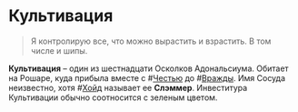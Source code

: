 # Культивация

> Я контролирую все, что можно вырастить и взрастить.
> В том числе и шипы.

**Культивация** – один из шестнадцати Осколков Адональсиума. Обитает на Рошаре, куда прибыла вместе с #[Честью](characters/honor) до #[Вражды](characters/odium). Имя Сосуда неизвестно, хотя #[Хойд](characters/wit) называет ее **Слэммер**. Инвеститура Культивации обычно соотносится с зеленым цветом.
